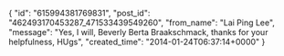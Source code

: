  {
   "id": "615994381769831",
   "post_id": "462493170453287_471533439549260",
   "from_name": "Lai Ping Lee",
   "message": "Yes, I will, Beverly Berta Braakschmack, thanks for your helpfulness,  HUgs",
   "created_time": "2014-01-24T06:37:14+0000"
 }
